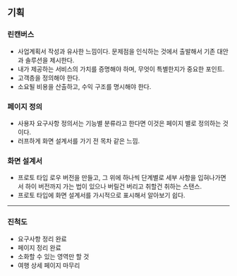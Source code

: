 ## 기획

### 린캔버스

- 사업계획서 작성과 유사한 느낌이다. 문제점을 인식하는 것에서 출발해서 기존 대안과 솔루션을 제시한다.
- 내가 제공하는 서비스의 가치를 증명해야 하며, 무엇이 특별한지가 중요한 포인트.
- 고객층을 정의해야 한다.
- 소요될 비용을 산출하고, 수익 구조를 명시해야 한다.

### 페이지 정의

- 사용자 요구사항 정의서는 기능별 분류라고 한다면 이것은 페이지 별로 정의하는 것이다.
- 러프하게 화면 설계서를 가기 전 목차 같은 느낌.

### 화면 설계서

- 프로토 타입 로우 버전을 만들고, 그 위에 하나씩 단계별로 세부 사항을 입혀나가면서 하이 버전까지 가는 법이 있으나 버릴건 버리고 취할건 취하는 스탠스.
- 프로토 타입에 화면 설계서를 가시적으로 표시해서 알아보기 쉽다.

---

### 진척도

- 요구사항 정리 완료
- 페이지 정리 완료
- 소화할 수 있는 영역만 할 것
- 여행 상세 페이지 마무리
